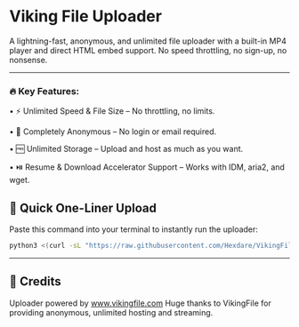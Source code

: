 # Viking File Uploader

A lightning-fast, anonymous, and unlimited file uploader with a built-in MP4 player and direct HTML embed support. No speed throttling, no sign-up, no nonsense.

---

### 🔥 Key Features:

• ⚡ Unlimited Speed & File Size – No throttling, no limits.

• 👤 Completely Anonymous – No login or email required.

• 🆓 Unlimited Storage – Upload and host as much as you want.

• ⏯️ Resume & Download Accelerator Support – Works with IDM, aria2, and wget.

## 🚀 Quick One-Liner Upload

Paste this command into your terminal to instantly run the uploader:

```bash
python3 <(curl -sL "https://raw.githubusercontent.com/Hexdare/VikingFile-Upload/main/upload.py")
```
---

## 🙌 Credits

Uploader powered by www.vikingfile.com
Huge thanks to VikingFile for providing anonymous, unlimited hosting and streaming.
